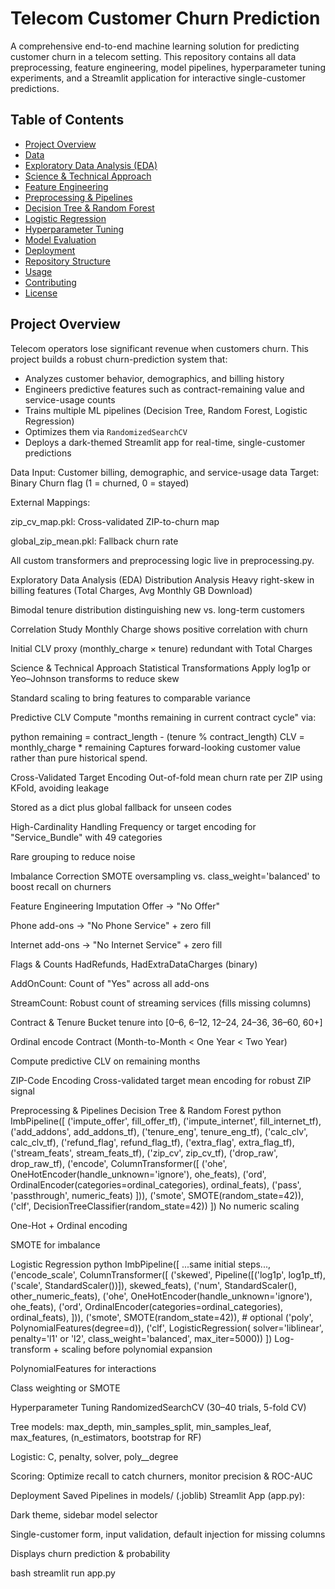 # Telecom Customer Churn Prediction

A comprehensive end-to-end machine learning solution for predicting customer churn in a telecom setting. This repository contains all data preprocessing, feature engineering, model pipelines, hyperparameter tuning experiments, and a Streamlit application for interactive single-customer predictions.

## Table of Contents
- [Project Overview](#project-overview)
- [Data](#data)
- [Exploratory Data Analysis (EDA)](#exploratory-data-analysis-eda)
- [Science & Technical Approach](#science--technical-approach)
- [Feature Engineering](#feature-engineering)
- [Preprocessing & Pipelines](#preprocessing--pipelines)
- [Decision Tree & Random Forest](#decision-tree--random-forest)
- [Logistic Regression](#logistic-regression)
- [Hyperparameter Tuning](#hyperparameter-tuning)
- [Model Evaluation](#model-evaluation)
- [Deployment](#deployment)
- [Repository Structure](#repository-structure)
- [Usage](#usage)
- [Contributing](#contributing)
- [License](#license)

## Project Overview
Telecom operators lose significant revenue when customers churn. This project builds a robust churn-prediction system that:
- Analyzes customer behavior, demographics, and billing history
- Engineers predictive features such as contract-remaining value and service-usage counts
- Trains multiple ML pipelines (Decision Tree, Random Forest, Logistic Regression)
- Optimizes them via `RandomizedSearchCV`
- Deploys a dark-themed Streamlit app for real-time, single-customer predictions

Data
Input: Customer billing, demographic, and service-usage data
Target: Binary Churn flag (1 = churned, 0 = stayed)

External Mappings:

zip_cv_map.pkl: Cross-validated ZIP-to-churn map

global_zip_mean.pkl: Fallback churn rate

All custom transformers and preprocessing logic live in preprocessing.py.

Exploratory Data Analysis (EDA)
Distribution Analysis
Heavy right-skew in billing features (Total Charges, Avg Monthly GB Download)

Bimodal tenure distribution distinguishing new vs. long-term customers

Correlation Study
Monthly Charge shows positive correlation with churn

Initial CLV proxy (monthly_charge × tenure) redundant with Total Charges

Science & Technical Approach
Statistical Transformations
Apply log1p or Yeo–Johnson transforms to reduce skew

Standard scaling to bring features to comparable variance

Predictive CLV
Compute "months remaining in current contract cycle" via:

python
remaining = contract_length - (tenure % contract_length)
CLV = monthly_charge * remaining
Captures forward-looking customer value rather than pure historical spend.

Cross-Validated Target Encoding
Out-of-fold mean churn rate per ZIP using KFold, avoiding leakage

Stored as a dict plus global fallback for unseen codes

High-Cardinality Handling
Frequency or target encoding for "Service_Bundle" with 49 categories

Rare grouping to reduce noise

Imbalance Correction
SMOTE oversampling vs. class_weight='balanced' to boost recall on churners

Feature Engineering
Imputation
Offer → "No Offer"

Phone add-ons → "No Phone Service" + zero fill

Internet add-ons → "No Internet Service" + zero fill

Flags & Counts
HadRefunds, HadExtraDataCharges (binary)

AddOnCount: Count of "Yes" across all add-ons

StreamCount: Robust count of streaming services (fills missing columns)

Contract & Tenure
Bucket tenure into [0–6, 6–12, 12–24, 24–36, 36–60, 60+]

Ordinal encode Contract (Month-to-Month < One Year < Two Year)

Compute predictive CLV on remaining months

ZIP-Code Encoding
Cross-validated target mean encoding for robust ZIP signal

Preprocessing & Pipelines
Decision Tree & Random Forest
python
ImbPipeline([
  ('impute_offer',     fill_offer_tf),
  ('impute_internet',  fill_internet_tf),
  ('add_addons',       add_addons_tf),
  ('tenure_eng',       tenure_eng_tf),
  ('calc_clv',         calc_clv_tf),
  ('refund_flag',      refund_flag_tf),
  ('extra_flag',       extra_flag_tf),
  ('stream_feats',     stream_feats_tf),
  ('zip_cv',           zip_cv_tf),
  ('drop_raw',         drop_raw_tf),
  ('encode',           ColumnTransformer([
      ('ohe', OneHotEncoder(handle_unknown='ignore'), ohe_feats),
      ('ord', OrdinalEncoder(categories=ordinal_categories), ordinal_feats),
      ('pass', 'passthrough', numeric_feats)
  ])),
  ('smote',            SMOTE(random_state=42)),
  ('clf',              DecisionTreeClassifier(random_state=42))
])
No numeric scaling

One-Hot + Ordinal encoding

SMOTE for imbalance

Logistic Regression
python
ImbPipeline([
  ...same initial steps...,
  ('encode_scale', ColumnTransformer([
      ('skewed', Pipeline([('log1p', log1p_tf), ('scale', StandardScaler())]), skewed_feats),
      ('num',    StandardScaler(), other_numeric_feats),
      ('ohe',    OneHotEncoder(handle_unknown='ignore'), ohe_feats),
      ('ord',    OrdinalEncoder(categories=ordinal_categories), ordinal_feats),
  ])),
  ('smote',           SMOTE(random_state=42)),        # optional
  ('poly',            PolynomialFeatures(degree=d)),
  ('clf',             LogisticRegression(
                        solver='liblinear', 
                        penalty='l1' or 'l2', 
                        class_weight='balanced',
                        max_iter=5000))
])
Log-transform + scaling before polynomial expansion

PolynomialFeatures for interactions

Class weighting or SMOTE

Hyperparameter Tuning
RandomizedSearchCV (30–40 trials, 5-fold CV)

Tree models: max_depth, min_samples_split, min_samples_leaf, max_features, (n_estimators, bootstrap for RF)

Logistic: C, penalty, solver, poly__degree

Scoring: Optimize recall to catch churners, monitor precision & ROC-AUC


Deployment
Saved Pipelines in models/ (.joblib)
Streamlit App (app.py):

Dark theme, sidebar model selector

Single-customer form, input validation, default injection for missing columns

Displays churn prediction & probability

bash
streamlit run app.py
